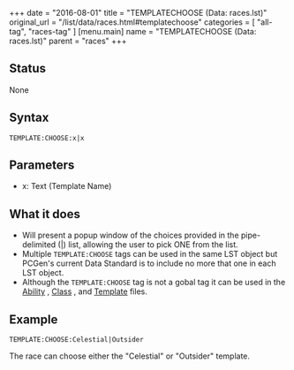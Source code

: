 +++
date = "2016-08-01"
title = "TEMPLATECHOOSE (Data: races.lst)"
original_url = "/list/data/races.html#templatechoose"
categories = [ "all-tag", "races-tag" ]
[menu.main]
    name = "TEMPLATECHOOSE (Data: races.lst)"
    parent = "races"
+++

## Status

None

## Syntax

`TEMPLATE:CHOOSE:x|x`

## Parameters

-   x: Text (Template Name)



What it does
------------

-   Will present a popup window of the choices provided in the
    pipe-delimited (|) list, allowing the user to pick ONE from
    the list.
-   Multiple `TEMPLATE:CHOOSE` tags can be used in the same LST object
    but PCGen's current Data Standard is to include no more that one in
    each LST object.
-   Although the `TEMPLATE:CHOOSE` tag is not a gobal tag it can be used
    in the [Ability](/list/data/ability/templatechoose.html) ,
    [Class](/list/data/classes/templatechoose.html) , and
    [Template](/list/data/templates/templatechoose.html) files.

Example
-------

`TEMPLATE:CHOOSE:Celestial|Outsider`

The race can choose either the "Celestial" or "Outsider" template.

